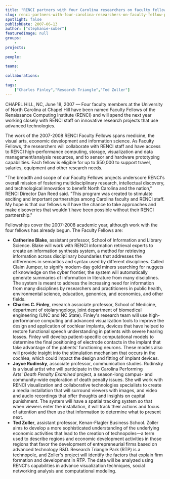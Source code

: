 ```yaml
---
title: "RENCI partners with four Carolina researchers on faculty fellow projects"
slug: renci-partners-with-four-carolina-researchers-on-faculty-fellow-projects
spotlight: false
publishDate: 2007-06-13
author: ["stephanie-suber"]
featuredImage: null
groups:
    - 
projects:
    - 
people:
    - 
teams: 
    - 
collaborations:
    - 
tags:
    ["Charles Finley","Research Triangle","Ted Zoller"]
---
```

CHAPEL HILL, NC, June 18, 2007 — Four faculty members at the University of North Carolina at Chapel Hill have been named Faculty Fellows of the Renaissance Computing Institute (RENCI) and will spend the next year working closely with RENCI staff on innovative research projects that use advanced technologies.



The work of the 2007-2008 RENCI Faculty Fellows spans medicine, the visual arts, economic development and information science. As Faculty Fellows, the researchers will collaborate with RENCI staff and have access to RENCI high-performance computing, storage, visualization and data management/analysis resources, and to sensor and hardware prototyping capabilities. Each fellow is eligible for up to $50,000 to support travel, salaries, equipment and other research needs.

"The breadth and scope of our Faculty Fellows projects underscore RENCI's overall mission of fostering multidisciplinary research, intellectual discovery, and technological innovation to benefit North Carolina and the nation," RENCI Director Dan Reed said. "This program was created to stimulate exciting and important partnerships among Carolina faculty and RENCI staff. My hope is that our fellows will have the chance to take approaches and make discoveries that wouldn't have been possible without their RENCI partnership."

Fellowships cover the 2007-2008 academic year, although work with the four fellows has already begun. The Faculty Fellows are:
<ul type="disc">
	<li><strong>Catherine Blake</strong>, assistant professor, School of Information and Library Science. Blake will work with RENCI information retrieval experts to create an information synthesis system, a method for retrieving information across disciplinary boundaries that addresses the differences in semantics and syntax used by different disciplines. Called Claim Jumper, to signify modern-day gold miners searching for nuggets of knowledge on the cyber frontier, the system will automatically generate summaries of information in literature from many disciplines. The system is meant to address the increasing need for information from many disciplines by researchers and practitioners in public health, environmental science, education, genomics, and economics, and other fields.</li>
	<li><strong>Charles C. Finley</strong>, research associate professor, School of Medicine, department of otolaryngology, joint department of biomedical engineering (UNC and NC State). Finley's research team will use high-performance computing and advanced visualization tools to improve the design and application of cochlear implants, devices that have helped to restore functional speech understanding in patients with severe hearing losses. Finley will develop patient-specific computational models to determine the final positioning of electrode contacts in the implant that take advantage of the patients' functioning neurons. These models also will provide insight into the stimulation mechanism that occurs in the cochlea, which could impact the design and fitting of implant devices.</li>
	<li><strong>Joyce Rudinsky</strong>, associate professor, communication studies. Rudinsky is a visual artist who will participate in the Carolina Performing Arts' <em>Death Penalty Examined</em> project, a season-long campus- and community-wide exploration of death penalty issues. She will work with RENCI visualization and collaborative technologies specialists to create a media installation that will surround viewers with images, and video and audio recordings that offer thoughts and insights on capital punishment. The system will have a spatial tracking system so that when viewers enter the installation, it will track their actions and focus of attention and then use that information to determine what to present next.</li>
	<li><strong>Ted Zoller</strong>, assistant professor, Kenan-Flagler Business School. Zoller aims to develop a more sophisticated understanding of the underlying economic activities that lead to the creation of technopoles—a term used to describe regions and economic development activities in those regions that favor the development of entrepreneurial firms based on advanced technology R&amp;D. Research Triangle Park (RTP) is a technopole, and Zoller's project will identify the factors that explain firm formation and development in RTP. The data will be analyzed using RENCI's capabilities in advance visualization techniques, social networking analysis and computational modeling.</li>
</ul>
